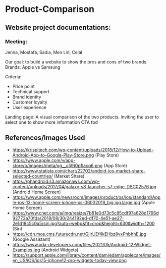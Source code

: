 # Product-Comparison
## Website project documentations:
### Meeting:
Jenna, Mostafa, Sadia, Men Lin, Celal

Our goal: to build a website to show the pros and cons of two brands.
Brands: Apple vs Samsung

Criteria:
* Price point
* Technical support
* Brand identity
* Customer loyalty
* User experience

Landing page:
A visual comparison of the two products.
Inviting the user to select one to show more information
CTA tbd


## References/Images Used

- https://krispitech.com/wp-content/uploads/2018/12/How-to-Upload-Android-App-to-Google-Play-Store.png (Play Store)
- https://www.apple.com/v/app-store/b/images/meta/og__c59t0pflacq6.png (App Store)
- https://www.statista.com/chart/22702/andoid-ios-market-share-selected-countries/ (Market Share)
- https://phandroid.s3.amazonaws.com/wp-content/uploads/2017/04/galaxy-s8-launcher-s7-edge-DSC02576.jpg (Android Home Screen)
- https://www.apple.com/newsroom/images/product/os/ios/standard/Apple-ios-13-home-screen-iphone-xs-06032019_big.jpg.large.jpg (Apple Home Screen)
- https://www.cnet.com/a/img/resize/7b81e0d73c5c85cdf97a628d1796d92772a70fda/2018/08/30/244192ed-df70-4e51-ae27-2e1d18c5c0a5/siri.jpg?auto=webp&fit=crop&height=630&width=1200 (Siri)
- https://cdn.mos.cms.futurecdn.net/GjirUEf4kEHbz8vxPhbhhE.jpg (Google Assistant)
- https://www.xda-developers.com/files/2021/05/Android-12-Widget-Examples.jpg (Android Widgets)
- https://support.apple.com/library/content/dam/edam/applecare/images/en_US/iOS/ios15-iphone12-pro-widgets-today-view.png
